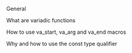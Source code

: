 General

What are variadic functions

How to use va_start, va_arg and va_end macros

Why and how to use the const type qualifier